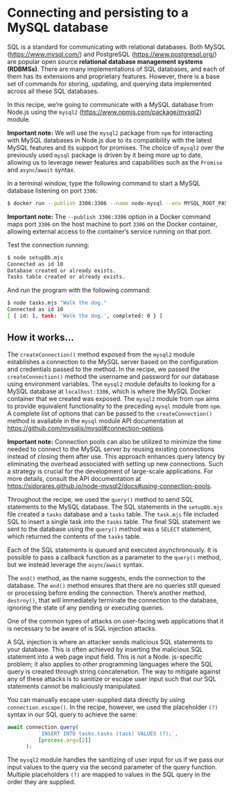 # Connecting and persisting to a MySQL database

SQL is a standard for communicating with relational databases. Both MySQL (<https://www.mysql.com/>)
and PostgreSQL (<https://www.postgresql.org/>) are popular open source
**relational database management systems (RDBMSs)**. There are many implementations of SQL
databases, and each of them has its extensions and proprietary features. However, there is a base set
of commands for storing, updating, and querying data implemented across all these SQL databases.

In this recipe, we’re going to communicate with a MySQL database from Node.js using the `mysql2`
(<https://www.npmjs.com/package/mysql2>) module.

**Important note:**
We will use the `mysql2` package from `npm` for interacting with MySQL databases
in Node.js due to its compatibility with the latest MySQL features and its support for promises.
The choice of `mysql2` over the previously used `mysql` package is driven by it being more
up to date, allowing us to leverage newer features and capabilities such as the `Promise` and
`async`/`await` syntax.

In a terminal window, type the following command to start a MySQL database listening on port `3306`:

```Bash
$ docker run --publish 3306:3306 --name node-mysql --env MYSQL_ROOT_PASSWORD=PASSWORD --detach mysql:8
```

**Important note:**
The `--publish 3306:3306` option in a Docker command maps port `3306` on the host
machine to port `3306` on the Docker container, allowing external access to the container’s
service running on that port.

Test the connection running:

```Bash
$ node setupDb.mjs
Connected as id 18
Database created or already exists.
Tasks table created or already exists.
```

And run the program with the following command:

```Bash
$ node tasks.mjs "Walk the dog."
Connected as id 10
[ { id: 1, task: 'Walk the dog.', completed: 0 } ]
```

## How it works…

The `createConnection()` method exposed from the `mysql2` module establishes a connection
to the MySQL server based on the configuration and credentials passed to the method. In the recipe,
we passed the `createConnection()` method the username and password for our database
using environment variables. The `mysql2` module defaults to looking for a MySQL database at
`localhost:3306`, which is where the MySQL Docker container that we created was exposed.
The `mysql2` module from `npm` aims to provide equivalent
functionality to the preceding `mysql` module from `npm`. A complete list of options that can be passed
to the `createConnection()` method is available in the `mysql` module API documentation
at <https://github.com/mysqljs/mysql#connection-options>.

**Important note:**
Connection pools can also be utilized to minimize the time needed to connect to the MySQL
server by reusing existing connections instead of closing them after use. This approach enhances
query latency by eliminating the overhead associated with setting up new connections. Such
a strategy is crucial for the development of large-scale applications. For more details, consult
the API documentation at <https://sidorares.github.io/node-mysql2/docs#using-connection-pools>.

Throughout the recipe, we used the `query()` method to send SQL statements to the MySQL database.
The SQL statements in the `setupDb.mjs` file created a `tasks` database and a `tasks` table. The
`task.mjs` file included SQL to insert a single task into the `tasks` table. The final SQL statement
we sent to the database using the `query()` method was a `SELECT` statement, which returned the
contents of the `tasks` table.

Each of the SQL statements is queued and executed asynchronously. It is possible to pass a callback
function as a parameter to the `query()` method, but we instead leverage the `async`/`await` syntax.

The `end()` method, as the name suggests, ends the connection to the database. The `end()` method
ensures that there are no queries still queued or processing before ending the connection. There’s
another method, `destroy()`, that will immediately terminate the connection to the database,
ignoring the state of any pending or executing queries.

One of the common types of attacks on user-facing web applications that it is necessary to be aware
of is SQL injection attacks.

A SQL injection is where an attacker sends malicious SQL statements to your database. This is often
achieved by inserting the malicious SQL statement into a web page input field. This is not a Node.
js-specific problem; it also applies to other programming languages where the SQL query is created
through string concatenation. The way to mitigate against any of these attacks is to sanitize or escape
user input such that our SQL statements cannot be maliciously manipulated.

You can manually escape user-supplied data directly by using `connection.escape()`. In the
recipe, however, we used the placeholder `(?)` syntax in our SQL query to achieve the same:

```JavaScript
await connection.query(
          `INSERT INTO tasks.tasks (task) VALUES (?);`,
          [process.argv[2]]
      );
```

The `mysql2` module handles the sanitizing of user input for us if we pass our input values to the
query via the second parameter of the query function. Multiple placeholders `(?)` are mapped to
values in the SQL query in the order they are supplied.

